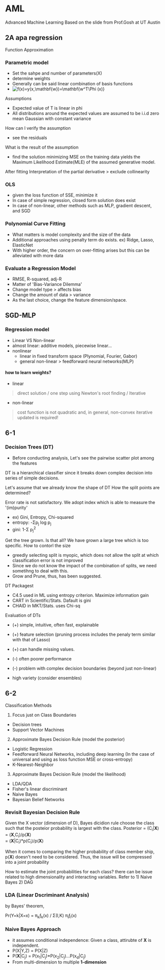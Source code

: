 # AML
Advanced Machine Learning
Based on the slide from Prof.Gosh at UT Austin

## 2A apa regression

Function Approximation

### Parametric model
 - Set the sahpe and number of parameters(X)
 - determine weights
 - Generally can be said linear combination of basis functions
 - <img src="https://latex.codecogs.com/svg.image?f(x)=y(x,\mathbf{w})=\mathbf{w^T\Phi&space;(x)}" title="f(x)=y(x,\mathbf{w})=\mathbf{w^T\Phi (x)}" />

Assumptions
 - Expected value of T is linear in phi
 - All distributions around the expected values are assumed to be i.i.d zero mean Gaussian with constant variance

How can I verify the assumption
 - see the residuals  

What is the result of the assumption
- find the solution minimizing MSE on the training data yields the Maximum Likelihood Estimate(MLE) of the assumed generative model.

After fitting
 Interpretation of the partial derivative > exclude collinearity

### OLS
 - given the loss function of SSE, minimize it
 - In case of simple regression, closed form solution does exist
 - In case of non-linear, other methods such as MLP, gradient descent, and SGD

### Polynomial Curve Fitting
 - What matters is model complexity and the size of the data
 - Additional approaches using penalty term do exists. ex) Ridge, Lasso, ElasticNet
 - With higher order, the concern on over-fitting arises but this can be alleviated with more data

### Evaluate a Regression Model
- RMSE, R-squared, adj-R
- Matter of 'Bias-Variance Dilemma'
- Change model type > affects bias
- Change the amount of data > variance
- As the last choice, change the feature dimension/space.

## SGD-MLP

### Regression model

 - Linear VS Non-linear
 - almost linear: additive models, piecewise linear...
 - nonlinear
    - linear in fixed transform space (Plynomial, Fourier, Gabor)
    - general non-linear > feedforward neural networks(MLP)

#### how to learn weights?
 - linear
  > direct solution / one step using Newton's root finding / Iterative 
 - non-linear
  > cost function is not quadratic and, in general, non-convex
  > iterative updated is required!  



## 6-1

### Decision Trees (DT)

- Before conducting analysis, Let's see the pairwise scatter plot among the features

DT is a hierarchical classifier since it breaks down complex decision into series of simple decisions. 

Let's assume that we already know the shape of DT
How the split points are determined?

Error rate is not satisfactory. 
We adopt index which is able to measure the '(im)purity' 
 - ex) Gini, Entropy, Chi-squared
 - entropy: -Σp<sub>j</sub> log p<sub>j</sub>
 - gini: 1-Σ p<sub>j</sub><sup>2</sup>  
 
Get the tree grown. Is that all?
We have grown a large tree which is too specific. 
How to contorl the size
 - greedly selecting split is myopic, which does not allow the split at which classification error is not improved
 - Since we do not know the impact of the combination of splits, we need sometihng to deal with this. 
 - Grow and Prune, thus, has been suggested. 

DT Packagest
 - C4.5 used in ML using entropy criterion. Maximize information gain
 - CART in Scientific/Stats. Dafault is gini
 - CHAID in MKT/Stats. uses Chi-sq

Evaluation of DTs
 - (+) simple, intuitive, often fast, explainable
 - (+) feature selection (pruning process includes the penaly term similar with that of Lasso)
 - (+) can handle missing values. 

 - (-) often poorer performance 
 - (-) problem with complex decision boundaries (beyond just non-linear)
 - high variety (consider ensembles)


## 6-2
Classification Methods

1. Focus just on Class Boundaries
  - Decision trees
  - Support Vector Machines

2. Approximate Bayes Decision Rule (model the posterior)
  - Logistic Regression
  - Feedforward Neural Networks, including deep learning
    (In the case of universal and using as loss function MSE or cross-entropy)
  - K-Nearest-Neighbor
 
3. Approximate Bayes Decision Rule (model the likelihood)
  - LDA/QDA
  - Fisher's linear discriminant
  - Naive Bayes
  - Bayesian Belief Networks
 
 ### Revisit Bayesian Decision Rule

Given the X vector (dimension of D), 
Bayes dicidion rule choose the class such that the posteior probability is largest with the class. 
Posterior = (C<sub>i</sub>|**X**)  
          = (**X**,C<sub>i</sub>)/p(**X**)  
          = (**X**|C<sub>i</sub>)*p(C<sub>i</sub>)/p(**X**)

When it comes to comparing the higher probability of class member ship, p(**X**) doesn't need to be considered. 
Thus, the issue will be compressed into a joint probability

How to estimate the joint probabilities for each class?
there can be issue related to high dimensionality and interacting variables.
Refer to 1) Naive Bayes 2) DAG

### LDA (Linear Dscriminant Analysis)

by Bayes' theorem, 

 Pr(Y=k|X=x) = π<sub>k</sub>ƒ<sub>k</sub>(x) / Σ(l,K) π<sub>l</sub>ƒ<sub>l</sub>(x)
 
### Naive Bayes Approach

 - it assumes conditional independence: Given a class, attirubte of **X** is independent.
 - P(X|Y,Z) = P(X|Z)
 - P(**X**|C<sub>j</sub>) = P(x<sub>1</sub>|C<sub>j</sub>)*P(x<sub>2</sub>|C<sub>j</sub>)...P(x<sub>d</sub>|C<sub>j</sub>)
 - From multi-dimension to multiple **1-dimension**
